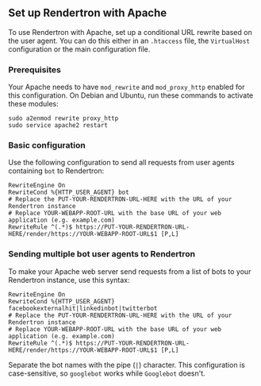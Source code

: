 ## Set up Rendertron with Apache

To use Rendertron with Apache, set up a conditional URL rewrite based on the user agent.
You can do this either in an `.htaccess` file, the `VirtualHost` configuration or the main configuration file.

### Prerequisites

Your Apache needs to have `mod_rewrite` and `mod_proxy_http` enabled for this configuration. On Debian and Ubuntu, run these commands to activate these modules:

```
sudo a2enmod rewrite proxy_http
sudo service apache2 restart
```

### Basic configuration

Use the following configuration to send all requests from user agents containing `bot` to Rendertron:

```
RewriteEngine On
RewriteCond %{HTTP_USER_AGENT} bot
# Replace the PUT-YOUR-RENDERTRON-URL-HERE with the URL of your Rendertron instance
# Replace YOUR-WEBAPP-ROOT-URL with the base URL of your web application (e.g. example.com)
RewriteRule ^(.*)$ https://PUT-YOUR-RENDERTRON-URL-HERE/render/https://YOUR-WEBAPP-ROOT-URL$1 [P,L]
```

### Sending multiple bot user agents to Rendertron

To make your Apache web server send requests from a list of bots to your Rendertron instance, use this syntax:

```
RewriteEngine On
RewriteCond %{HTTP_USER_AGENT} facebookexternalhit|linkedinbot|twitterbot
# Replace the PUT-YOUR-RENDERTRON-URL-HERE with the URL of your Rendertron instance
# Replace YOUR-WEBAPP-ROOT-URL with the base URL of your web application (e.g. example.com)
RewriteRule ^(.*)$ https://PUT-YOUR-RENDERTRON-URL-HERE/render/https://YOUR-WEBAPP-ROOT-URL$1 [P,L]
```

Separate the bot names with the pipe (`|`) character.
This configuration is case-sensitive, so `googlebot` works while `Googlebot` doesn't.
